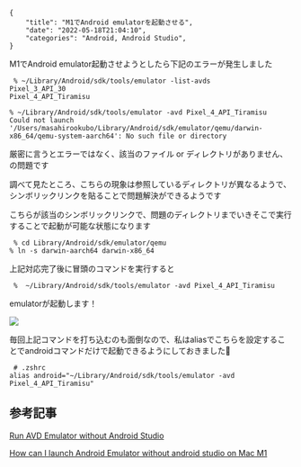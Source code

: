 ```metadata
{
    "title": "M1でAndroid emulatorを起動させる",
    "date": "2022-05-18T21:04:10",
    "categories": "Android, Android Studio",
}
```

M1でAndroid emulator起動させようとしたら下記のエラーが発生しました

```vim
 % ~/Library/Android/sdk/tools/emulator -list-avds
Pixel_3_API_30
Pixel_4_API_Tiramisu

% ~/Library/Android/sdk/tools/emulator -avd Pixel_4_API_Tiramisu
Could not launch '/Users/masahirookubo/Library/Android/sdk/emulator/qemu/darwin-x86_64/qemu-system-aarch64': No such file or directory
```

厳密に言うとエラーではなく、該当のファイル or ディレクトリがありません、の問題です

調べて見たところ、こちらの現象は参照しているディレクトリが異なるようで、シンボリックリンクを貼ることで問題解決ができるようです

こちらが該当のシンボリックリンクで、問題のディレクトリまでいきそこで実行することで起動が可能な状態になります

```vim
 % cd Library/Android/sdk/emulator/qemu
% ln -s darwin-aarch64 darwin-x86_64
```

上記対応完了後に冒頭のコマンドを実行すると

```vim
 %  ~/Library/Android/sdk/tools/emulator -avd Pixel_4_API_Tiramisu
```

emulatorが起動します！

![](./Screen-Shot-2022-05-18-at-20.58.02-644x569.png)

毎回上記コマンドを打ち込むのも面倒なので、私はaliasでこちらを設定することでandroidコマンドだけで起動できるようにしておきました🙌

```vim
 # .zshrc
alias android="~/Library/Android/sdk/tools/emulator -avd Pixel_4_API_Tiramisu"
```

## 参考記事

[Run AVD Emulator without Android Studio](https://stackoverflow.com/questions/42718973/run-avd-emulator-without-android-studio)

[How can I launch Android Emulator without android studio on Mac M1](https://stackoverflow.com/questions/71015608/how-can-i-launch-android-emulator-without-android-studio-on-mac-m1)
